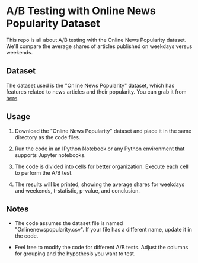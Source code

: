 # A/B Testing with Online News Popularity Dataset

This repo is all about A/B testing with the Online News Popularity dataset. We'll compare the average shares of articles published on weekdays versus weekends.

## Dataset

The dataset used is the "Online News Popularity" dataset, which has features related to news articles and their popularity. You can grab it from [here](https://archive.ics.uci.edu/ml/datasets/Online+News+Popularity).

## Usage

1. Download the "Online News Popularity" dataset and place it in the same directory as the code files.

2. Run the code in an IPython Notebook or any Python environment that supports Jupyter notebooks.

3. The code is divided into cells for better organization. Execute each cell to perform the A/B test.

4. The results will be printed, showing the average shares for weekdays and weekends, t-statistic, p-value, and conclusion.

## Notes

- The code assumes the dataset file is named "Onlinenewspopularity.csv". If your file has a different name, update it in the code.

- Feel free to modify the code for different A/B tests. Adjust the columns for grouping and the hypothesis you want to test.


